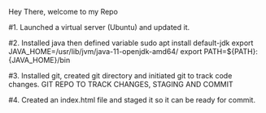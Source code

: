 Hey There, welcome to my Repo

#1. Launched a virtual server (Ubuntu) and updated it.

#2. Installed java then defined variable
sudo apt install default-jdk 
export JAVA_HOME=/usr/lib/jvm/java-11-openjdk-amd64/
export PATH=${PATH}:{JAVA_HOME}/bin

#3. Installed git, created git directory and initiated git to track code changes.
GIT REPO TO TRACK CHANGES, STAGING AND COMMIT

#4. Created an index.html file and staged it so it can be ready for commit.

